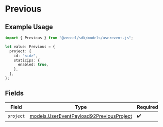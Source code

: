 # Previous

## Example Usage

```typescript
import { Previous } from "@vercel/sdk/models/userevent.js";

let value: Previous = {
  project: {
    id: "<id>",
    staticIps: {
      enabled: true,
    },
  },
};
```

## Fields

| Field                                                                                      | Type                                                                                       | Required                                                                                   | Description                                                                                |
| ------------------------------------------------------------------------------------------ | ------------------------------------------------------------------------------------------ | ------------------------------------------------------------------------------------------ | ------------------------------------------------------------------------------------------ |
| `project`                                                                                  | [models.UserEventPayload92PreviousProject](../models/usereventpayload92previousproject.md) | :heavy_check_mark:                                                                         | N/A                                                                                        |